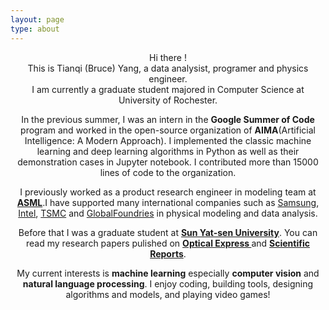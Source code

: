 ```yaml
---
layout: page
type: about
---
```

<p>
<center>Hi there !</center>
<center>This is Tianqi (Bruce) Yang, a data analysist, programer and physics engineer.</center>
    <center>I am currently a graduate student majored in Computer Science at University of Rochester. </center></p>
<p><center>
  In the previous summer, I was an intern in the <strong>Google Summer of Code</strong> program and worked in the open-source organization of <strong>AIMA</strong>(Artificial Intelligence: A Modern Approach). I implemented the classic machine learning and deep learning algorithms in Python as well as their demonstration cases in Jupyter notebook. I contributed more than 15000 lines of code to the organization.
</center></p>
<p>
<center>I previously worked as a product research engineer in modeling team at <a href = "https://en.wikipedia.org/wiki/ASML_Holding"><strong>ASML</strong></a>.I have supported many international companies such as <a href = "https://en.wikipedia.org/wiki/Samsung">Samsung</a>, <a href = "https://en.wikipedia.org/wiki/Intel">Intel</a>, <a href = "https://en.wikipedia.org/wiki/TSMC">TSMC</a> and <a href = "https://en.wikipedia.org/wiki/GlobalFoundries">GlobalFoundries</a> in physical modeling and data analysis.</center>
</p>
<p>
<p><center>
 Before that I was a graduate student at <a href = "https://www.usnews.com/education/best-global-universities/sun-yat-sen-university-506062"><strong>Sun Yat-sen University</strong></a>. You can read my research papers pulished on <a href = "https://www.osapublishing.org/oe/abstract.cfm?uri=oe-24-11-12281"><strong>Optical Express </strong></a> and <a href = "https://www.nature.com/articles/srep32236"><strong> Scientific Reports</strong></a>.</center></p>


<p><center>
My current interests is <strong>machine learning</strong> especially <strong>computer vision</strong> and <strong>natural language processing</strong>. I enjoy coding, building tools, designing algorithms and models, and playing video games! 
</center></p>

